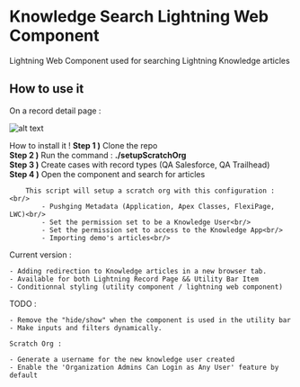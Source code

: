 # Knowledge Search Lightning Web Component
Lightning Web Component used for searching Lightning Knowledge articles


## How to use it<br/>

On a record detail page :

![alt text](https://github.com/FabienHuot/KnowledgeSearch/blob/master/assets/Record%20page.png)




How to install it !
    <b>Step 1 )</b> Clone the repo<br/>
    <b>Step 2 )</b> Run the command : <b>./setupScratchOrg<br/></b>
    <b>Step 3 )</b> Create cases with record types (QA Salesforce, QA Trailhead)</b><br/>
    <b>Step 4 )</b> Open the component and search for articles</b><br/>
    
        This script will setup a scratch org with this configuration :<br/>
            - Pushging Metadata (Application, Apex Classes, FlexiPage, LWC)<br/>
            - Set the permission set to be a Knowledge User<br/>
            - Set the permission set to access to the Knowledge App<br/>
            - Importing demo's articles<br/>

Current version :

    - Adding redirection to Knowledge articles in a new browser tab.
    - Available for both Lightning Record Page && Utility Bar Item
    - Conditionnal styling (utility component / lightning web component)


TODO : 

    - Remove the "hide/show" when the component is used in the utility bar
    - Make inputs and filters dynamically.

    Scratch Org :

    - Generate a username for the new knowledge user created
    - Enable the 'Organization Admins Can Login as Any User' feature by default
    
